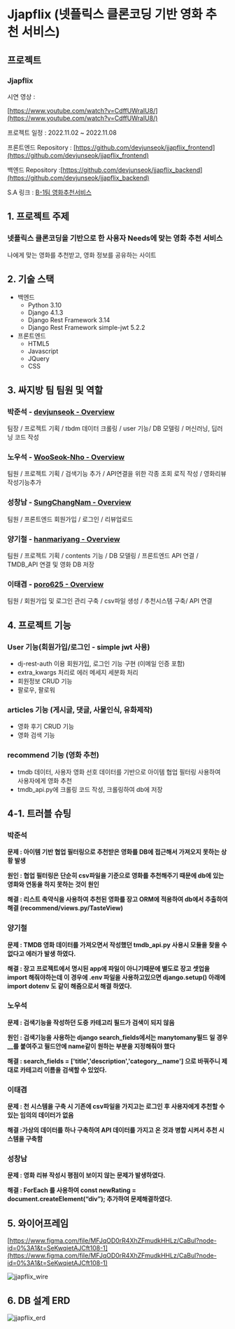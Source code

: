 # Jjapflix (넷플릭스 클론코딩 기반 영화 추천 서비스)

## 프로젝트


### Jjapflix

시연 영상 :

[https://www.youtube.com/watch?v=CdffUWraIU8/](https://www.youtube.com/watch?v=CdffUWraIU8/)

프로젝트 일정 : 2022.11.02 ~ 2022.11.08

프론트엔드 Repository : [https://github.com/devjunseok/jjapflix_frontend](https://github.com/devjunseok/jjapflix_frontend)

백엔드  Repository :[https://github.com/devjunseok/jjapflix_backend](https://github.com/devjunseok/jjapflix_backend)

S.A 링크 : [B-1팀 영화추천서비스](https://iodized-justice-c7c.notion.site/B1-90233db02b124d57a2e82318b93e2074)

## 1. 프로젝트 주제

### 넷플릭스 클론코딩을 기반으로 한 사용자 Needs에 맞는 영화 추천 서비스

나에게 맞는 영화를 추천받고, 영화 정보를 공유하는 사이트

## 2. 기술 스택

- 백엔드
    - Python 3.10
    - Django 4.1.3
    - Django Rest Framework 3.14
    - Django Rest Framework simple-jwt 5.2.2
- 프론트엔드
    - HTML5
    - Javascript
    - JQuery
    - CSS

## 3. 싸지방 팀 팀원 및 역할

### 박준석 - [devjunseok - Overview](https://github.com/devjunseok)

팀장 / 프로젝트 기획 / tbdm 데이터 크롤링 / user 기능/ DB 모델링 / 머신러닝, 딥러닝 코드 작성

### 노우석 - [WooSeok-Nho - Overview](https://github.com/WooSeok-Nho/)

팀원 / 프로젝트 기획 / 검색기능 추가 / API연결을 위한 각종 조회 로직 작성 / 영화리뷰작성기능추가

### 성창남 - [SungChangNam - Overview](https://github.com/SungChangNam)

팀원 / 프론트엔드 회원가입 / 로그인 / 리뷰업로드

### 양기철 - [hanmariyang - Overview](https://github.com/hanmariyang)

팀원 / 프로젝트 기획 / contents 기능 / DB 모델링 / 프론트엔드 API 연결 / TMDB_API 연결 및 영화 DB 저장

### 이태겸 - [poro625 - Overview](https://github.com/poro625)

팀원 / 회원가입 및 로그인 관리 구축 / csv파일 생성 / 추천시스템 구축/ API 연결

## 4. 프로젝트 기능

### User 기능(회원가입/로그인 - simple jwt 사용)

- dj-rest-auth 이용 회원가입, 로그인 기능 구현 (이메일 인증 포함)
- extra_kwargs 처리로 에러 메세지 세분화 처리
- 회원정보 CRUD 기능
- 팔로우, 팔로워

### articles 기능 (게시글, 댓글, 사물인식, 유화제작)

- 영화 후기 CRUD 기능
- 영화 검색 기능

### recommend 기능 (영화 추천)

- tmdb 데이터, 사용자 영화 선호 데이터를 기반으로 아이템 협업 필터링 사용하여 사용자에게 영화 추천
- tmdb_api.py에 크롤링 코드 작성, 크롤링하여 db에 저장

 
## 4-1. 트러블 슈팅

### 박준석

**문제 : 아이템 기반 협업 필터링으로 추천받은 영화를 DB에 접근해서 가져오지 못하는 상황 발생**

**원인 : 협업 필터링은 단순히 csv파일을 기준으로 영화를 추천해주기 때문에 db에 있는 영화와 연동을 하지 못하는 것이 원인**

**해결 : 리스트 축약식을 사용하여 추천된 영화를 장고 ORM에 적용하여 db에서 추출하여 해결 (recommend/views.py/TasteView)** 


### 양기철

**문제 : TMDB 영화 데이터를 가져오면서 작성했던 tmdb_api.py 사용시 모듈을 찾을 수 없다고 에러가 발생 하였다.**

**해결 : 장고 프로젝트에서 명시된 app에 파일이 아니기때문에 별도로 장고 셋업을 import 해줘야하는데 이 경우에 .env 파일을 사용하고있으면 django.setup() 아래에 import dotenv 도 같이 해줌으로서 해결 하였다.**
### 노우석

**문제 : 검색기능을 작성하던 도중 카테고리 필드가 검색이 되지 않음**

**원인 : 검색기능을 사용하는 django search_fields에서는 manytomany필드 일 경우 __를 붙여주고 필드안에 name같이 원하는 부분을 지정해줘야 했다**

**해결 : search_fields = ['title','description','category__name'] 으로 바꿔주니 제대로 카테고리 이름을 검색할 수 있었다.**

### 이태겸

**문제 : 천 시스템을 구축 시 기존에 csv파일을 가지고는 로그인 후 사용자에게 추천할 수 있는 임의의 데이터가 없음**

**해결 :가상의 데이터를 하나 구축하여 API 데이터를 가지고 온 것과 병합 시켜서 추천 시스템을 구축함**

### 성창남

**문제 : 영화 리뷰 작성시 평점이 보이지 않는 문제가 발생하였다.**

**해결 : ForEach 를 사용하여 const newRating = document.createElement(“div”); 추가하여 문제해결하였다.**


## 5. 와이어프레임

[https://www.figma.com/file/MFJqOD0rR4XhZFmudkHHLz/CaBul?node-id=0%3A1&t=SeKwqietAJCft108-1](https://www.figma.com/file/MFJqOD0rR4XhZFmudkHHLz/CaBul?node-id=0%3A1&t=SeKwqietAJCft108-1)

![jjapflix_wire](https://user-images.githubusercontent.com/111295065/210205926-c6cc0675-25e0-4cef-9561-22159e124d5e.png)


## 6. DB 설계 ERD

![jjapflix_erd](https://user-images.githubusercontent.com/111295065/210205901-9959eea0-7842-4fbd-b4aa-b143b29b211e.png)
